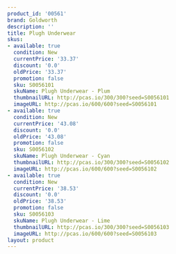 ```yaml
---
product_id: '00561'
brand: Goldworth
description: ''
title: Plugh Underwear
skus:
- available: true
  condition: New
  currentPrice: '33.37'
  discount: '0.0'
  oldPrice: '33.37'
  promotion: false
  sku: S0056101
  skuName: Plugh Underwear - Plum
  thumbnailURL: http://pcas.io/300/300?seed=S0056101
  imageURL: http://pcas.io/600/600?seed=S0056101
- available: true
  condition: New
  currentPrice: '43.08'
  discount: '0.0'
  oldPrice: '43.08'
  promotion: false
  sku: S0056102
  skuName: Plugh Underwear - Cyan
  thumbnailURL: http://pcas.io/300/300?seed=S0056102
  imageURL: http://pcas.io/600/600?seed=S0056102
- available: true
  condition: New
  currentPrice: '38.53'
  discount: '0.0'
  oldPrice: '38.53'
  promotion: false
  sku: S0056103
  skuName: Plugh Underwear - Lime
  thumbnailURL: http://pcas.io/300/300?seed=S0056103
  imageURL: http://pcas.io/600/600?seed=S0056103
layout: product
---
```

